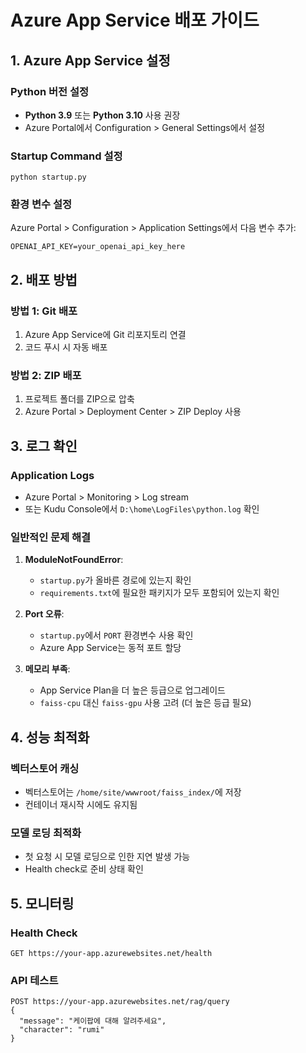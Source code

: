# Azure App Service 배포 가이드

## 1. Azure App Service 설정

### Python 버전 설정
- **Python 3.9** 또는 **Python 3.10** 사용 권장
- Azure Portal에서 Configuration > General Settings에서 설정

### Startup Command 설정
```
python startup.py
```

### 환경 변수 설정
Azure Portal > Configuration > Application Settings에서 다음 변수 추가:

```
OPENAI_API_KEY=your_openai_api_key_here
```

## 2. 배포 방법

### 방법 1: Git 배포
1. Azure App Service에 Git 리포지토리 연결
2. 코드 푸시 시 자동 배포

### 방법 2: ZIP 배포
1. 프로젝트 폴더를 ZIP으로 압축
2. Azure Portal > Deployment Center > ZIP Deploy 사용

## 3. 로그 확인

### Application Logs
- Azure Portal > Monitoring > Log stream
- 또는 Kudu Console에서 `D:\home\LogFiles\python.log` 확인

### 일반적인 문제 해결

1. **ModuleNotFoundError**: 
   - `startup.py`가 올바른 경로에 있는지 확인
   - `requirements.txt`에 필요한 패키지가 모두 포함되어 있는지 확인

2. **Port 오류**:
   - `startup.py`에서 `PORT` 환경변수 사용 확인
   - Azure App Service는 동적 포트 할당

3. **메모리 부족**:
   - App Service Plan을 더 높은 등급으로 업그레이드
   - `faiss-cpu` 대신 `faiss-gpu` 사용 고려 (더 높은 등급 필요)

## 4. 성능 최적화

### 벡터스토어 캐싱
- 벡터스토어는 `/home/site/wwwroot/faiss_index/`에 저장
- 컨테이너 재시작 시에도 유지됨

### 모델 로딩 최적화
- 첫 요청 시 모델 로딩으로 인한 지연 발생 가능
- Health check로 준비 상태 확인

## 5. 모니터링

### Health Check
```
GET https://your-app.azurewebsites.net/health
```

### API 테스트
```
POST https://your-app.azurewebsites.net/rag/query
{
  "message": "케이팝에 대해 알려주세요",
  "character": "rumi"
}
```
